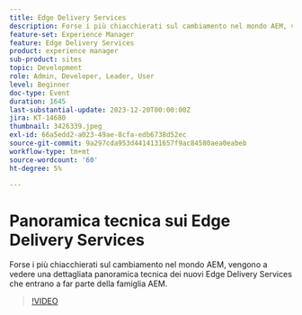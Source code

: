 ```yaml
---
title: Edge Delivery Services
description: Forse i più chiacchierati sul cambiamento nel mondo AEM, vengono a vedere una dettagliata panoramica tecnica dei nuovi Edge Delivery Services che entrano a far parte della famiglia AEM.
feature-set: Experience Manager
feature: Edge Delivery Services
product: experience manager
sub-product: sites
topic: Development
role: Admin, Developer, Leader, User
level: Beginner
doc-type: Event
duration: 1645
last-substantial-update: 2023-12-20T00:00:00Z
jira: KT-14680
thumbnail: 3426339.jpeg
exl-id: 66a5edd2-a023-49ae-8cfa-edb6738d52ec
source-git-commit: 9a297cda953d4414131657f9ac84580aea0eabeb
workflow-type: tm+mt
source-wordcount: '60'
ht-degree: 5%

---
```


# Panoramica tecnica sui Edge Delivery Services

Forse i più chiacchierati sul cambiamento nel mondo AEM, vengono a vedere una dettagliata panoramica tecnica dei nuovi Edge Delivery Services che entrano a far parte della famiglia AEM.

>[!VIDEO](https://video.tv.adobe.com/v/3426339/?learn=on)
